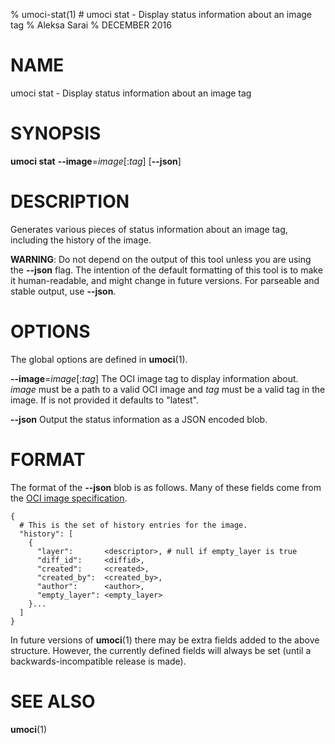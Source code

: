 % umoci-stat(1) # umoci stat - Display status information about an image tag
% Aleksa Sarai
% DECEMBER 2016
# NAME
umoci stat - Display status information about an image tag

# SYNOPSIS
**umoci stat**
**--image**=*image*[:*tag*]
[**--json**]

# DESCRIPTION
Generates various pieces of status information about an image tag, including
the history of the image.

**WARNING**: Do not depend on the output of this tool unless you are using the
**--json** flag. The intention of the default formatting of this tool is to
make it human-readable, and might change in future versions. For parseable
and stable output, use **--json**.

# OPTIONS
The global options are defined in **umoci**(1).

**--image**=*image*[:*tag*]
  The OCI image tag to display information about. *image* must be a path to a
  valid OCI image and *tag* must be a valid tag in the image. If *<tag>* is not
  provided it defaults to "latest".

**--json**
  Output the status information as a JSON encoded blob.

# FORMAT
The format of the **--json** blob is as follows. Many of these fields come from
the [OCI image specification][1].

    {
      # This is the set of history entries for the image.
      "history": [
        {
          "layer":       <descriptor>, # null if empty_layer is true
          "diff_id":     <diffid>,
          "created":     <created>,
          "created_by":  <created_by>,
          "author":      <author>,
          "empty_layer": <empty_layer>
        }...
      ]
    }

In future versions of **umoci**(1) there may be extra fields added to the above
structure. However, the currently defined fields will always be set (until a
backwards-incompatible release is made).

# SEE ALSO
**umoci**(1)

[1]: https://github.com/opencontainers/image-spec
